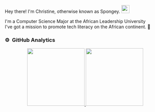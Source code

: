 
Hey there! I'm Christine, otherwise known as Spongey. <img src="https://github.githubassets.com/images/mona-whisper.gif" width= "25px">

I'm a Computer Science Major at the African Leadership University 
<br>I've got a mission to promote tech literacy on the African continent. :lion:

### ⚙️ &nbsp;GitHub Analytics

<p align="center">
<a href="https://github.com/ChristineWasike">
  <img height="180em" src="https://github-readme-stats-eight-theta.vercel.app/api?username=ChristineWasike&show_icons=true&theme=algolia&include_all_commits=true&count_private=true"/>
  <img height="180em" src="https://github-readme-stats-eight-theta.vercel.app/api/top-langs/?username=ChristineWasike&layout=compact&langs_count=8&theme=algolia"/>
</a>
</p>
